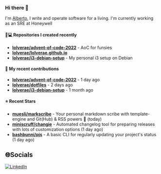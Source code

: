 ### Hi there 👋

I'm [Alberto](https://albertolvera.com), I write and operate software for a living. I'm currently working as an SRE at Honeywell

#### 👨💻 Repositories I created recently
- **[lolverae/advent-of-code-2022](https://github.com/lolverae/advent-of-code-2022)** - AoC for funsies
- **[lolverae/lolverae.github.io](https://github.com/lolverae/lolverae.github.io)**
- **[lolverae/i3-debian-setup](https://github.com/lolverae/i3-debian-setup)** - My personal i3 setup on Debian

#### 🚀 My recent contributions
- **[lolverae/advent-of-code-2022](https://github.com/lolverae/advent-of-code-2022)** - 1 day ago
- **[lolverae/dotfiles](https://github.com/lolverae/dotfiles)** - 2 days ago
- **[lolverae/i3-debian-setup](https://github.com/lolverae/i3-debian-setup)** - 1 month ago

#### ⭐ Recent Stars
- **[muesli/markscribe](https://github.com/muesli/markscribe)** - Your personal markdown scribe with template-engine and Git(Hub) &amp; RSS powers 📜 (today)
- **[miniscruff/changie](https://github.com/miniscruff/changie)** - Automated changelog tool for preparing releases with lots of customization options (1 day ago)
- **[bashbunni/pjs](https://github.com/bashbunni/pjs)** - A basic CLI for regularly updating your project&#39;s status (1 day ago)

## 🌐Socials
[![LinkedIn](https://img.shields.io/badge/LinkedIn-%230077B5.svg?logo=linkedin&logoColor=white)](https://www.linkedin.com/in/luis-alberto-olvera/)
